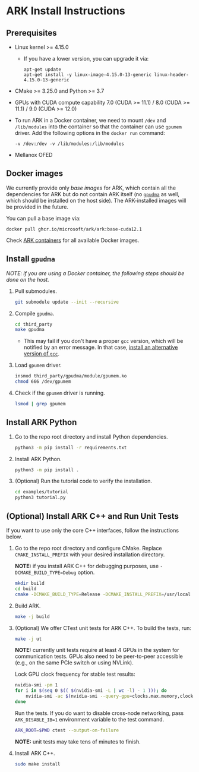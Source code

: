 # ARK Install Instructions

## Prerequisites

* Linux kernel >= 4.15.0

    - If you have a lower version, you can upgrade it via:
        ```
        apt-get update
        apt-get install -y linux-image-4.15.0-13-generic linux-header-4.15.0-13-generic
        ```

* CMake >= 3.25.0 and Python >= 3.7

* GPUs with CUDA compute capability 7.0 (CUDA >= 11.1) / 8.0 (CUDA >= 11.1) / 9.0 (CUDA >= 12.0)

* To run ARK in a Docker container, we need to mount `/dev` and `/lib/modules` into the container so that the container can use `gpumem` driver. Add the following options in the `docker run` command:
    ```
    -v /dev:/dev -v /lib/modules:/lib/modules
    ```

* Mellanox OFED

## Docker images

We currently provide only *base images* for ARK, which contain all the dependencies for ARK but do not contain ARK itself (no [`gpudma`](https://github.com/microsoft/ark/blob/main/docs/install.md#install-gpudma) as well, which should be installed on the host side). The ARK-installed images will be provided in the future.

You can pull a base image via:
```
docker pull ghcr.io/microsoft/ark/ark:base-cuda12.1
```

Check [ARK containers](https://github.com/microsoft/ark/pkgs/container/ark/ark) for all available Docker images.

## Install `gpudma`

*NOTE: if you are using a Docker container, the following steps should be done on the host.*

1. Pull submodules.

    ```bash
    git submodule update --init --recursive
    ```

2. Compile `gpudma`.

    ```bash
    cd third_party
    make gpudma
    ```
    - This may fail if you don't have a proper `gcc` version, which will be notified by an error message. In that case, [install an alternative version of `gcc`](https://github.com/chhwang/devel-note/wiki/Building-GCC-from-source).

3. Load `gpumem` driver.

    ```bash
    insmod third_party/gpudma/module/gpumem.ko
    chmod 666 /dev/gpumem
    ```

4. Check if the `gpumem` driver is running.

    ```bash
    lsmod | grep gpumem
    ```

## Install ARK Python

1. Go to the repo root directory and install Python dependencies.

    ```bash
    python3 -m pip install -r requirements.txt
    ```

2. Install ARK Python.

    ```bash
    python3 -m pip install .
    ```

3. (Optional) Run the tutorial code to verify the installation.

    ```bash
    cd examples/tutorial
    python3 tutorial.py
    ```

## (Optional) Install ARK C++ and Run Unit Tests

If you want to use only the core C++ interfaces, follow the instructions below.

1. Go to the repo root directory and configure CMake. Replace `CMAKE_INSTALL_PREFIX` with your desired installation directory.

    **NOTE:** if you install ARK C++ for debugging purposes, use `-DCMAKE_BUILD_TYPE=Debug` option.

    ```bash
    mkdir build
    cd build
    cmake -DCMAKE_BUILD_TYPE=Release -DCMAKE_INSTALL_PREFIX=/usr/local ..
    ```

2. Build ARK.

    ```bash
    make -j build
    ```

3. (Optional) We offer CTest unit tests for ARK C++. To build the tests, run:

    ```bash
    make -j ut
    ```

    **NOTE:** currently unit tests require at least 4 GPUs in the system for communication tests. GPUs also need to be peer-to-peer accessible (e.g., on the same PCIe switch or using NVLink).

    Lock GPU clock frequency for stable test results:

    ```bash
    nvidia-smi -pm 1
    for i in $(seq 0 $(( $(nvidia-smi -L | wc -l) - 1 ))); do
        nvidia-smi -ac $(nvidia-smi --query-gpu=clocks.max.memory,clocks.max.sm --format=csv,noheader,nounits -i $i | sed 's/\ //') -i $i
    done
    ```

    Run the tests. If you do want to disable cross-node networking, pass `ARK_DISABLE_IB=1` environment variable to the test command.

    ```bash
    ARK_ROOT=$PWD ctest --output-on-failure
    ```

    **NOTE:** unit tests may take tens of minutes to finish.

4. Install ARK C++.

    ```bash
    sudo make install
    ```
